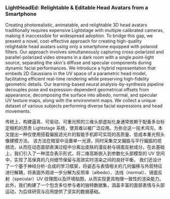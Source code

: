 ### LightHeadEd: Relightable & Editable Head Avatars from a Smartphone

Creating photorealistic, animatable, and relightable 3D head avatars traditionally requires expensive Lightstage with multiple calibrated cameras, making it inaccessible for widespread adoption. To bridge this gap, we present a novel, cost-effective approach for creating high-quality relightable head avatars using only a smartphone equipped with polaroid filters. Our approach involves simultaneously capturing cross-polarized and parallel-polarized video streams in a dark room with a single point-light source, separating the skin's diffuse and specular components during dynamic facial performances. We introduce a hybrid representation that embeds 2D Gaussians in the UV space of a parametric head model, facilitating efficient real-time rendering while preserving high-fidelity geometric details. Our learning-based neural analysis-by-synthesis pipeline decouples pose and expression-dependent geometrical offsets from appearance, decomposing the surface into albedo, normal, and specular UV texture maps, along with the environment maps. We collect a unique dataset of various subjects performing diverse facial expressions and head movements.

传统上，构建逼真、可驱动、可重光照的三维头部虚拟化身通常依赖于配备多台标定相机的昂贵 Lightstage 系统，使其难以被广泛应用。为弥合这一技术鸿沟，本文提出一种仅使用搭载偏振滤光片的智能手机即可实现的高质量、低成本重光照头像建模方法。
该方法在暗室中设置单一光源，同时采集交叉偏振与平行偏振的视频流，从而在动态面部表演过程中分离出皮肤的漫反射与镜面反射成分。在此基础上，我们引入了一种混合表示形式，将二维高斯嵌入到参数化头部模型的 UV 空间中，实现了高保真的几何细节保留与高效实时渲染之间的良好平衡。
我们还设计了一个基于神经分析-合成的学习框架，将姿态与表情相关的几何偏移与外观特征进行解耦，将表面外观进一步分解为反照率（albedo）、法线（normal）、镜面反射（specular）UV 纹理图以及环境贴图，从而实现更具物理一致性的渲染能力。
此外，我们构建了一个包含多位参与者的独特数据集，涵盖丰富的面部表情与头部运动，为后续研究与应用提供了坚实的数据基础。
